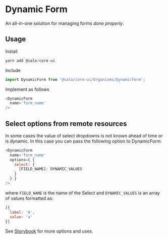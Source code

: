 # Dynamic Form

An all-in-one solution for managing forms _done properly_.

## Usage

Install

```javascript
yarn add @salo/core-ui
```

Include

```javascript
import DynamicForm from '@salo/core-ui/Organisms/DynamicForm';
```

Implement as follows

```javascript
<DynamicForm
  name='form_name'
/>
```

## Select options from remote resources

In some cases the value of select dropdowns is not known ahead of time or is dynamic. In this case you can pass the following option to DynamicForm:

```javascript
<DynamicForm
  name='form_name'
  options={ {
    select: {
      [FIELD_NAME]: DYNAMIC_VALUES
    }
  } }
/>
```

where `FIELD_NAME` is the name of the Select and `DYNAMIC_VALUES` is an array of values formatted as:

```javascript
[{
  label: 'A',
  value: 'a'
}]
```

See [Storybook](http://localhost:6001/?path=/story/organisms-dynamic-form--basic) for more options and uses.